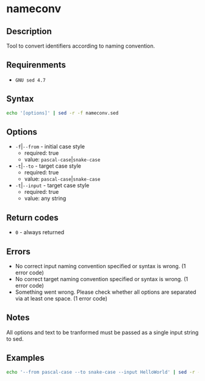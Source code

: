 # nameconv

## Description

Tool to convert identifiers according to naming convention.

## Requirenments

- `GNU sed 4.7`

## Syntax

```bash
echo '[options]' | sed -r -f nameconv.sed
```

## Options

- `-f`|`--from` - initial case style
  - required: true
  - value: `pascal-case`|`snake-case`
- `-t`|`--to` - target case style
  - required: true
  - value: `pascal-case`|`snake-case`
- `-t`|`--input` - target case style
  - required: true
  - value: any string

## Return codes

- `0` - always returned

## Errors

- No correct input naming convention specified or syntax is wrong. (1 error code)
- No correct target naming convention specified or syntax is wrong. (1 error code)
- Something went wrong. Please check whether all options are separated via at least one space. (1 error code)

## Notes

All options and text to be tranformed must be passed as a single input string to sed.

## Examples

```bash
echo '--from pascal-case --to snake-case --input HelloWorld' | sed -r -f nameconv.sed
```
